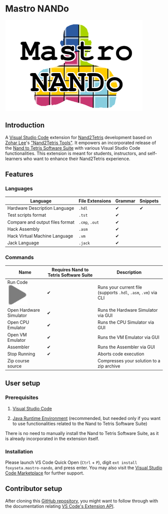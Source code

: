 # Mastro NANDo

![Mastro NANDo Logo](images/icon.png)

## Introduction

A [Visual Studio Code](https://code.visualstudio.com/) extension for [Nand2Tetris](https://www.nand2tetris.org/) development based on [Zohar Lee](https://github.com/leafvmaple/)'s ["Nand2Tetris Tools"](https://github.com/leafvmaple/vscode-nand2tetris).
It empowers an incorporated release of the [Nand to Tetris Software Suite](https://www.nand2tetris.org/software) with various Visual Studio Code functionalities. This extension is meant for students, instructors, and self-learners who want to enhance their Nand2Tetris experience.

## Features

### Languages

Language | File Extensions | Grammar | Snippets
-------- | --------------- | ------- | --------
Hardware Description Language | `.hdl` | ✔︎ | ✔︎
Test scripts format | `.tst` | ✔︎ | 
Compare and output files format | `.cmp`, `.out` | ✔︎ | 
Hack Assembly | `.asm` | ✔︎ | 
Hack Virtual Machine Language | `.vm` | ✔︎ | 
Jack Language | `.jack` | ✔︎ | 

### Commands

Name | Requires Nand to Tetris Software Suite | Description
---- | -------------------------------------- | -----------
Run Code ![Run Code button](images/button.png) | ✔︎ | Runs your current file (supports `.hdl`, `.asm`, `.vm`) via CLI
Open Hardware Simulator | ✔︎ | Runs the Hardware Simulator via GUI
Open CPU Emulator | ✔︎ | Runs the CPU Simulator via GUI
Open VM Emulator | ✔︎ | Runs the VM Emulator via GUI
Assembler | ✔︎ | Runs the Assembler via GUI
Stop Running | ✔︎ | Aborts code execution
Zip course source | | Compresses your solution to a zip archive

## User setup

### Prerequisites

1. [Visual Studio Code](https://code.visualstudio.com/Download)

1. [Java Runtime Environment](https://www.java.com/en/download/) (recommended, but needed only if you want to use functionalities related to the Nand to Tetris Software Suite)

There is no need to manually install the Nand to Tetris Software Suite, as it is already incorporated in the extension itself.

### Installation

Please launch VS Code Quick Open (`Ctrl` + `P`), digit `ext install foxyseta.mastro-nando`, and press enter.
You may also visit the [Visual Studio Code Marketplace](https://marketplace.visualstudio.com/items/foxyseta/mastro-nando) for further support.

## Contributor setup

After cloning this [GitHub repository](https://github.com/foxyseta/mastro-nando), you might want to follow through with the documentation relating [VS Code's Extension API](https://code.visualstudio.com/api).
